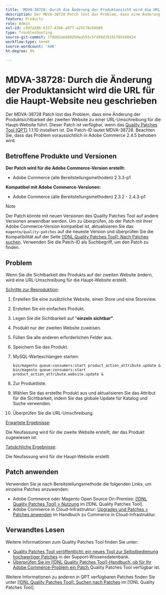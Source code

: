 ```yaml
---
title: 'MDVA-38728: Durch die Änderung der Produktansicht wird die URL für die Haupt-Website neu geschrieben'
description: Der MDVA-38728 Patch löst das Problem, dass eine Änderung der Produktsichtbarkeit der zweiten Website zu einer URL-Umschreibung für die Haupt-Website führt. Dieser Patch ist verfügbar, wenn das [Quality Patches Tool (QPT)](https://experienceleague.adobe.com/de/docs/commerce-operations/tools/quality-patches-tool/quality-patches-tool-to-self-serve-quality-patches) 1.1.10 installiert ist. Die Patch-ID lautet MDVA-38728. Beachten Sie, dass das Problem voraussichtlich in Adobe Commerce 2.4.5 behoben wird.
feature: Products
role: Admin
exl-id: c9dfa386-6327-43b6-a977-a29178c64b89
type: Troubleshooting
source-git-commit: 7fdb02a6d89d50ea593c5fd99d78101f89198424
workflow-type: tm+mt
source-wordcount: '446'
ht-degree: 0%

---
```


# MDVA-38728: Durch die Änderung der Produktansicht wird die URL für die Haupt-Website neu geschrieben

Der MDVA-38728 Patch löst das Problem, dass eine Änderung der Produktsichtbarkeit der zweiten Website zu einer URL-Umschreibung für die Haupt-Website führt. Dieser Patch ist verfügbar, wenn das [Quality Patches Tool (QPT)](https://experienceleague.adobe.com/de/docs/commerce-operations/tools/quality-patches-tool/quality-patches-tool-to-self-serve-quality-patches) 1.1.10 installiert ist. Die Patch-ID lautet MDVA-38728. Beachten Sie, dass das Problem voraussichtlich in Adobe Commerce 2.4.5 behoben wird.

## Betroffene Produkte und Versionen

**Der Patch wird für die Adobe Commerce-Version erstellt:**

* Adobe Commerce (alle Bereitstellungsmethoden) 2.3.3-p1

**Kompatibel mit Adobe Commerce-Versionen:**

* Adobe Commerce (alle Bereitstellungsmethoden) 2.3.2 - 2.4.3-p1

>[!NOTE]
>
>Der Patch könnte mit neuen Versionen des Quality Patches Tool auf andere Versionen anwendbar werden. Um zu überprüfen, ob der Patch mit Ihrer Adobe Commerce-Version kompatibel ist, aktualisieren Sie das `magento/quality-patches` auf die neueste Version und überprüfen Sie die Kompatibilität auf der Seite [[!DNL Quality Patches Tool]: Nach Patches suchen](https://experienceleague.adobe.com/de/docs/commerce-operations/tools/quality-patches-tool/quality-patches-tool-to-self-serve-quality-patches). Verwenden Sie die Patch-ID als Suchbegriff, um den Patch zu finden.

## Problem

Wenn Sie die Sichtbarkeit des Produkts auf der zweiten Website ändern, wird eine URL-Umschreibung für die Haupt-Website erstellt.

<u>Schritte zur Reproduktion</u>:

1. Erstellen Sie eine zusätzliche Website, einen Store und eine Storeview.
1. Erstellen Sie ein einfaches Produkt.
1. Legen Sie die Sichtbarkeit auf &quot;**einzeln sichtbar“**.
1. Produkt nur der zweiten Website zuweisen.
1. Füllen Sie alle anderen erforderlichen Felder aus.
1. Speichern Sie das Produkt.
1. MySQL-Warteschlangen starten:

   ```mysql
   bin/magento queue:consumers:start product_action_attribute.update &
   bin/magento queue:consumers:start product_action_attribute.website.update &
   ```

1. Zur Produktliste.
1. Wählen Sie das erstellte Produkt aus und aktualisieren Sie das Attribut für die Sichtbarkeit, indem Sie das globale Update für Katalog und Suche verwenden.
1. Überprüfen Sie die URL-Umschreibung.

<u>Erwartete Ergebnisse</u>:

Die Neufassung wird für die zweite Website erstellt, der das Produkt zugewiesen ist.

<u>Tatsächliche Ergebnisse</u>:

Die Neufassung wird für die Haupt-Website erstellt.

## Patch anwenden

Verwenden Sie je nach Bereitstellungsmethode die folgenden Links, um einzelne Patches anzuwenden:

* Adobe Commerce oder Magento Open Source On-Premise: [[!DNL Quality Patches Tool] > Nutzung](/help/tools/quality-patches-tool/usage.md) im [!DNL Quality Patches Tool].
* Adobe Commerce in Cloud-Infrastruktur: [Upgrades und Patches > Patches anwenden](https://experienceleague.adobe.com/docs/commerce-cloud-service/user-guide/develop/upgrade/apply-patches.html?lang=de) im Handbuch zu Commerce in Cloud-Infrastruktur.

## Verwandtes Lesen

Weitere Informationen zum Quality Patches Tool finden Sie unter:

* [Quality Patches Tool veröffentlicht: ein neues Tool zur Selbstbedienung hochwertiger Patches](https://experienceleague.adobe.com/de/docs/commerce-operations/tools/quality-patches-tool/quality-patches-tool-to-self-serve-quality-patches) in der Support-Wissensdatenbank.
* [Überprüfen Sie im [!DNL Quality Patches Tool]-Handbuch, ob für Ihr Adobe Commerce-Problem ein Patch ](/help/tools/quality-patches-tool/patches-available-in-qpt/check-patch-for-magento-issue-with-magento-quality-patches.md) Quality Patches Tool verfügbar ist.

Weitere Informationen zu anderen in QPT verfügbaren Patches finden Sie unter [[!DNL Quality Patches Tool]: Suchen nach Patches](https://experienceleague.adobe.com/tools/commerce-quality-patches/index.html?lang=de) im [!DNL Quality Patches Tool].
